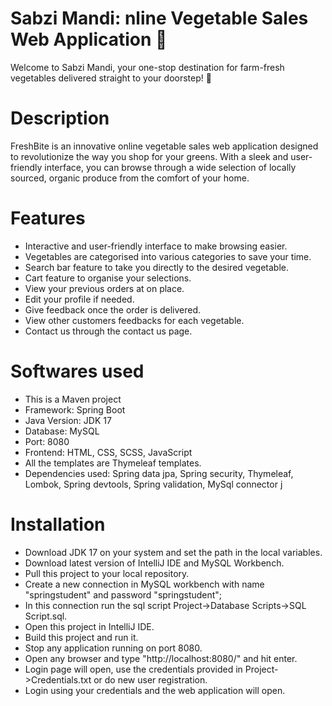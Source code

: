 # Sabzi Mandi: nline Vegetable Sales Web Application 🛒
Welcome to Sabzi Mandi, your one-stop destination for farm-fresh vegetables delivered straight to your doorstep! 🌱

# Description
FreshBite is an innovative online vegetable sales web application designed to revolutionize the way you shop for your greens. With a sleek and user-friendly interface, you can browse through a wide selection of locally sourced, organic produce from the comfort of your home.

# Features
* Interactive and user-friendly interface to make browsing easier.
* Vegetables are categorised into various categories to save your time.
* Search bar feature to take you directly to the desired vegetable.
* Cart feature to organise your selections.
* View your previous orders at on place.
* Edit your profile if needed.
* Give feedback once the order is delivered.
* View other customers feedbacks for each vegetable.
* Contact us through the contact us page.

# Softwares used
* This is a Maven project
* Framework: Spring Boot
* Java Version: JDK 17
* Database: MySQL
* Port: 8080
* Frontend: HTML, CSS, SCSS, JavaScript
* All the templates are Thymeleaf templates.
* Dependencies used: Spring data jpa, Spring security, Thymeleaf, Lombok, Spring devtools, Spring validation, MySql connector j

# Installation
* Download JDK 17 on your system and set the path in the local variables.
* Download latest version of IntelliJ IDE and MySQL Workbench.
* Pull this project to your local repository.
* Create a new connection in MySQL workbench with name "springstudent" and password "springstudent";
* In this connection run the sql script Project->Database Scripts->SQL Script.sql.
* Open this project in IntelliJ IDE.
* Build this project and run it.
* Stop any application running on port 8080.
* Open any browser and type "http://localhost:8080/" and hit enter.
* Login page will open, use the credentials provided in Project->Credentials.txt or do new user registration.
* Login using your credentials and the web application will open.
